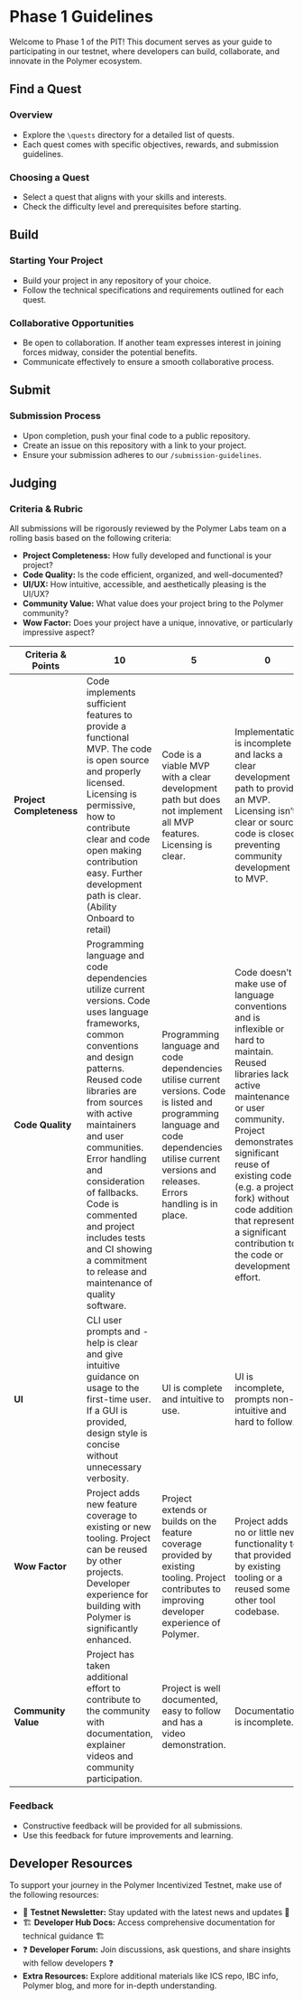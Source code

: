 # Phase 1 Guidelines

Welcome to Phase 1 of the PIT! This document serves as your guide to participating in our testnet, where developers can build, collaborate, and innovate in the Polymer ecosystem.

## Find a Quest

### Overview
- Explore the `\quests` directory for a detailed list of quests.
- Each quest comes with specific objectives, rewards, and submission guidelines.

### Choosing a Quest
- Select a quest that aligns with your skills and interests.
- Check the difficulty level and prerequisites before starting.

## Build

### Starting Your Project
- Build your project in any repository of your choice.
- Follow the technical specifications and requirements outlined for each quest.

### Collaborative Opportunities
- Be open to collaboration. If another team expresses interest in joining forces midway, consider the potential benefits.
- Communicate effectively to ensure a smooth collaborative process.

## Submit

### Submission Process
- Upon completion, push your final code to a public repository.
- Create an issue on this repository with a link to your project.
- Ensure your submission adheres to our `/submission-guidelines`.

## Judging

### Criteria & Rubric
All submissions will be rigorously reviewed by the Polymer Labs team on a rolling basis based on the following criteria:
- **Project Completeness:** How fully developed and functional is your project?
- **Code Quality:** Is the code efficient, organized, and well-documented?
- **UI/UX:** How intuitive, accessible, and aesthetically pleasing is the UI/UX?
- **Community Value:** What value does your project bring to the Polymer community?
- **Wow Factor:** Does your project have a unique, innovative, or particularly impressive aspect?

| Criteria   & Points               | 10 | 5 | 0 |
|---------------------------|---|---|---|
| **Project Completeness**  |  Code implements sufficient features to provide a functional MVP. The code is open source and properly licensed. Licensing is permissive, how to contribute clear and code open making contribution easy. Further development path is clear. (Ability Onboard to retail) |  Code is a viable MVP with a clear development path but does not implement all MVP features. Licensing is clear. | Implementation is incomplete and lacks a clear development path to provide an MVP. Licensing isn’t clear or source code is closed preventing community development to MVP.  |
| **Code Quality**          |  Programming language and code dependencies utilize current versions. Code uses language frameworks, common conventions and design patterns. Reused code libraries are from sources with active maintainers and user communities. Error handling and consideration of fallbacks. Code is commented and project includes tests and CI showing a commitment to release and maintenance of quality software. |  Programming language and code dependencies utilise current versions. Code is listed and programming language and code dependencies utilise current versions and releases. Errors handling is in place. |  Code doesn’t make use of language conventions and is inflexible or hard to maintain. Reused libraries lack active maintenance or user community. Project demonstrates significant reuse of existing code (e.g. a project fork) without code additions that represent a significant contribution to the code or development effort. |
| **UI**                    | CLI user prompts and -help is clear and give intuitive guidance on usage to the first-time user. If a GUI is provided, design style is concise without unnecessary verbosity.  | UI is complete and intuitive to use.  |  UI is incomplete, prompts non-intuitive and hard to follow. |
| **Wow Factor**            | Project adds new feature coverage to existing or new tooling. Project can be reused by other projects. Developer experience for building with Polymer is significantly enhanced.  | Project extends or builds on the feature coverage provided by existing tooling. Project contributes to improving developer experience of Polymer.  | Project adds no or little new functionality to that provided by existing tooling or a reused some other tool codebase.  |
| **Community Value**       | Project has taken additional effort to contribute to the community with documentation, explainer videos and community participation.  |  Project is well documented, easy to follow and has a video demonstration. |  Documentation is incomplete. |


### Feedback
- Constructive feedback will be provided for all submissions.
- Use this feedback for future improvements and learning.

## Developer Resources

To support your journey in the Polymer Incentivized Testnet, make use of the following resources:

- 📰 **Testnet Newsletter:** Stay updated with the latest news and updates 📰
- 🏗️ **Developer Hub Docs:** Access comprehensive documentation for technical guidance 🏗️
- ❓ **Developer Forum:** Join discussions, ask questions, and share insights with fellow developers ❓
- **Extra Resources:** Explore additional materials like ICS repo, IBC info, Polymer blog, and more for in-depth understanding.
